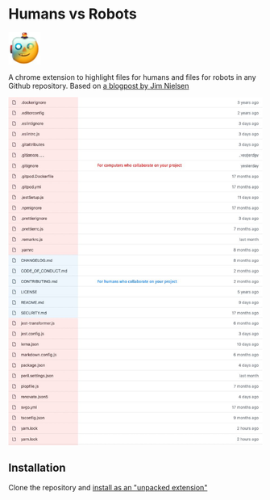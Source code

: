 # Humans vs Robots

<img src="icon.png" height="64" width="64" alt="cyborg emoji" />

A chrome extension to highlight files for humans and files for robots in any Github repository. Based on [a blogpost by Jim Nielsen](https://blog.jim-nielsen.com/2021/codbase-collaboration-between-humans-and-robots/)

![Screenshot](./screenshot.jpg)

## Installation

Clone the repository and [install as an "unpacked extension"](https://webkul.com/blog/how-to-install-the-unpacked-extension-in-chrome/)
